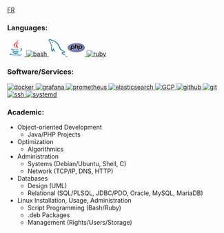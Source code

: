 [FR](COMPETENCES.md)
### Languages:
<a href="https://www.java.com" target="_blank"> <img src="https://raw.githubusercontent.com/devicons/devicon/master/icons/java/java-original.svg" alt="java" width="40" height="40"/> </a> 
<a href="https://www.gnu.org/software/bash/" target="_blank"> <img src="https://www.vectorlogo.zone/logos/gnu_bash/gnu_bash-icon.svg" alt="bash" width="40" height="40"/> </a>
<a href="https://www.mysql.com/" target="_blank"> <img src="https://raw.githubusercontent.com/devicons/devicon/master/icons/mysql/mysql-original.svg" alt="mysql" width="40" height="40"/> </a>
<a href="https://www.php.net" target="_blank"> <img src="https://raw.githubusercontent.com/devicons/devicon/master/icons/php/php-original.svg" alt="php" width="40" height="40"/> </a>
<a href="https://www.ruby-lang.org/en/" target="_blank"> <img src="https://www.svgrepo.com/show/452095/ruby.svg" alt="ruby" width="40" height="40"/> </a>

### Software/Services:
<a href="https://www.docker.com/" target="_blank"> <img src="https://www.svgrepo.com/show/452192/docker.svg" alt="docker" width="40" height="40"/> </a>
<a href="https://grafana.com/" target="_blank"> <img src="https://www.svgrepo.com/show/448228/grafana.svg" alt="grafana" width="40" height="40"/> </a>
<a href="https://prometheus.io/" target="_blank"> <img src="https://www.svgrepo.com/show/374008/prometheus.svg" alt="prometheus" width="40" height="40"/> </a>
<a href="https://www.elastic.co/elasticsearch" target="_blank"> <img src="https://www.svgrepo.com/show/373575/elastic.svg" alt="elasticsearch" width="40" height="40"/> </a>
<a href="https://cloud.google.com/?hl=en" target="_blank"> <img src="https://www.svgrepo.com/show/448223/gcp.svg" alt="GCP" width="40" height="40"/> </a>
<a href="https://github.com/" target="_blank"> <img src="https://www.svgrepo.com/show/521688/github.svg" alt="github" width="40" height="40"/> </a>
<a href="https://git-scm.com/" target="_blank"> <img src="https://www.svgrepo.com/show/516636/git.svg" alt="git" width="40" height="40"/> </a>
<a href="https://www.openssh.com/manual.html" target="_blank"> <img src="https://www.svgrepo.com/show/501028/terminal.svg" alt="ssh" width="40" height="40"/> </a>
<a href="https://systemd.io/" target="_blank"> <img src="https://www.svgrepo.com/show/374116/systemd.svg" alt="systemd" width="40" height="40"/> </a>

### Academic:
- Object-oriented Development
  - Java/PHP Projects
- Optimization
  - Algorithmics
- Administration
  - Systems (Debian/Ubuntu, Shell, C)
  - Network (TCP/IP, DNS, HTTP)
- Databases
  - Design (UML)
  - Relational (SQL/PLSQL, JDBC/PDO, Oracle, MySQL, MariaDB)
- Linux Installation, Usage, Administration
  - Script Programming (Bash/Ruby)
  - .deb Packages
  - Management (Rights/Users/Storage)
